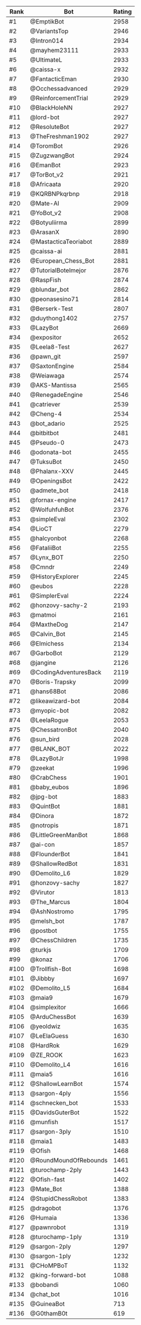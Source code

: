 Rank|Bot|Rating
---|---|---
#1|@EmptikBot|2958
#2|@VariantsTop|2946
#3|@Intron014|2934
#4|@mayhem23111|2933
#5|@UltimateL|2933
#6|@caissa-x|2932
#7|@FantacticEman|2930
#8|@Occhessadvanced|2929
#9|@ReinforcementTrial|2929
#10|@BlackHoleNN|2927
#11|@lord-bot|2927
#12|@ResoluteBot|2927
#13|@TheFreshman1902|2927
#14|@ToromBot|2926
#15|@ZugzwangBot|2924
#16|@EmanBot|2923
#17|@TorBot_v2|2921
#18|@Africaata|2920
#19|@KQRBNPkqrbnp|2918
#20|@Mate-AI|2909
#21|@YoBot_v2|2908
#22|@Botyuliirma|2899
#23|@ArasanX|2890
#24|@MastacticaTeoriabot|2889
#25|@caissa-ai|2881
#26|@European_Chess_Bot|2881
#27|@TutorialBotelmejor|2876
#28|@RaspFish|2874
#29|@blundar_bot|2862
#30|@peonasesino71|2814
#31|@Berserk-Test|2807
#32|@duythong1402|2757
#33|@LazyBot|2669
#34|@expositor|2652
#35|@Leela8-Test|2627
#36|@pawn_git|2597
#37|@SaxtonEngine|2584
#38|@Weiawaga|2574
#39|@AKS-Mantissa|2565
#40|@RenegadeEngine|2546
#41|@catriever|2539
#42|@Cheng-4|2534
#43|@bot_adario|2525
#44|@bitbitbot|2481
#45|@Pseudo-0|2473
#46|@odonata-bot|2455
#47|@TuksuBot|2450
#48|@Phalanx-XXV|2445
#49|@OpeningsBot|2422
#50|@admete_bot|2418
#51|@fornax-engine|2417
#52|@WolfuhfuhBot|2376
#53|@simpleEval|2302
#54|@LioCT|2279
#55|@halcyonbot|2268
#56|@FataliiBot|2255
#57|@Lynx_BOT|2250
#58|@Cmndr|2249
#59|@HistoryExplorer|2245
#60|@eubos|2228
#61|@SimplerEval|2224
#62|@honzovy-sachy-2|2193
#63|@matmoi|2161
#64|@MaxtheDog|2147
#65|@Calvin_Bot|2145
#66|@Elmichess|2134
#67|@GarboBot|2129
#68|@jangine|2126
#69|@CodingAdventuresBack|2119
#70|@Boris-Trapsky|2099
#71|@hans68Bot|2086
#72|@likeawizard-bot|2084
#73|@myopic-bot|2082
#74|@LeelaRogue|2053
#75|@ChessatronBot|2040
#76|@sun_bird|2028
#77|@BLANK_BOT|2022
#78|@LazyBotJr|1998
#79|@zeekat|1996
#80|@CrabChess|1901
#81|@baby_eubos|1896
#82|@jpg-bot|1883
#83|@QuintBot|1881
#84|@Dinora|1872
#85|@notropis|1871
#86|@LittleGreenManBot|1868
#87|@ai-con|1857
#88|@FlounderBot|1841
#89|@ShallowRedBot|1831
#90|@Demolito_L6|1829
#91|@honzovy-sachy|1827
#92|@Virutor|1813
#93|@The_Marcus|1804
#94|@AshNostromo|1795
#95|@melsh_bot|1787
#96|@postbot|1755
#97|@ChessChildren|1735
#98|@turkjs|1709
#99|@konaz|1706
#100|@Trollfish-Bot|1698
#101|@Jibbby|1697
#102|@Demolito_L5|1684
#103|@maia9|1679
#104|@simplexitor|1666
#105|@ArduChessBot|1639
#106|@yeoldwiz|1635
#107|@LeElaGuess|1630
#108|@HardRok|1629
#109|@ZE_ROOK|1623
#110|@Demolito_L4|1616
#111|@maia5|1616
#112|@ShallowLearnBot|1574
#113|@sargon-4ply|1556
#114|@schnecken_bot|1533
#115|@DavidsGuterBot|1522
#116|@munfish|1517
#117|@sargon-3ply|1510
#118|@maia1|1483
#119|@Ofish|1468
#120|@RoundMoundOfRebounds|1461
#121|@turochamp-2ply|1443
#122|@Ofish-fast|1402
#123|@Mate_Bot|1388
#124|@StupidChessRobot|1383
#125|@dragobot|1376
#126|@Humaia|1336
#127|@pawnrobot|1319
#128|@turochamp-1ply|1319
#129|@sargon-2ply|1297
#130|@sargon-1ply|1232
#131|@CHoMPBoT|1132
#132|@king-forward-bot|1088
#133|@bobandi|1060
#134|@chat_bot|1016
#135|@GuineaBot|713
#136|@G0thamB0t|619
